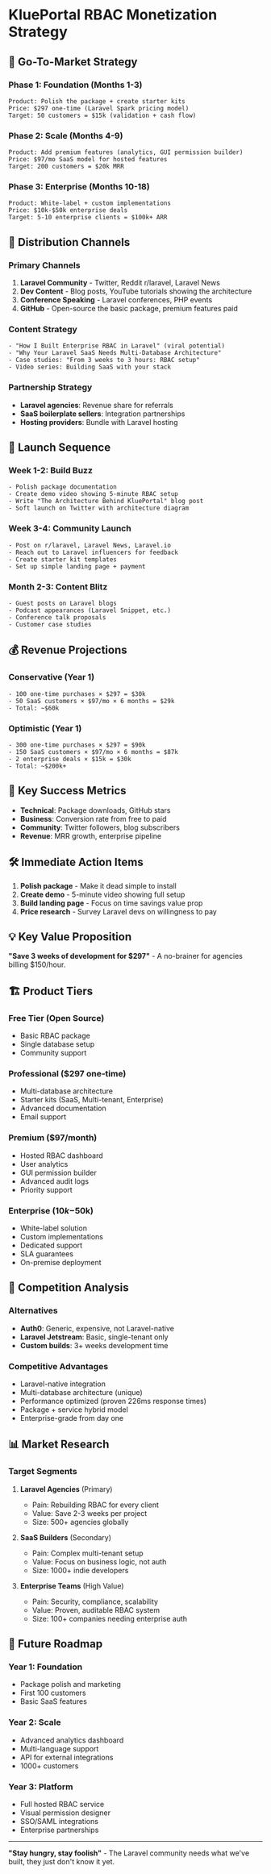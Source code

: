 # KluePortal RBAC Monetization Strategy

## 🎯 Go-To-Market Strategy

### Phase 1: Foundation (Months 1-3)
```
Product: Polish the package + create starter kits
Price: $297 one-time (Laravel Spark pricing model)
Target: 50 customers = $15k (validation + cash flow)
```

### Phase 2: Scale (Months 4-9)  
```
Product: Add premium features (analytics, GUI permission builder)
Price: $97/mo SaaS model for hosted features
Target: 200 customers = $20k MRR
```

### Phase 3: Enterprise (Months 10-18)
```
Product: White-label + custom implementations  
Price: $10k-$50k enterprise deals
Target: 5-10 enterprise clients = $100k+ ARR
```

## 📢 Distribution Channels

### Primary Channels
1. **Laravel Community** - Twitter, Reddit r/laravel, Laravel News
2. **Dev Content** - Blog posts, YouTube tutorials showing the architecture
3. **Conference Speaking** - Laravel conferences, PHP events
4. **GitHub** - Open-source the basic package, premium features paid

### Content Strategy
```
- "How I Built Enterprise RBAC in Laravel" (viral potential)
- "Why Your Laravel SaaS Needs Multi-Database Architecture"  
- Case studies: "From 3 weeks to 3 hours: RBAC setup"
- Video series: Building SaaS with your stack
```

### Partnership Strategy
- **Laravel agencies**: Revenue share for referrals
- **SaaS boilerplate sellers**: Integration partnerships
- **Hosting providers**: Bundle with Laravel hosting

## 🚀 Launch Sequence

### Week 1-2: Build Buzz
```
- Polish package documentation
- Create demo video showing 5-minute RBAC setup
- Write "The Architecture Behind KluePortal" blog post
- Soft launch on Twitter with architecture diagram
```

### Week 3-4: Community Launch
```
- Post on r/laravel, Laravel News, Laravel.io
- Reach out to Laravel influencers for feedback
- Create starter kit templates
- Set up simple landing page + payment
```

### Month 2-3: Content Blitz
```
- Guest posts on Laravel blogs
- Podcast appearances (Laravel Snippet, etc.)
- Conference talk proposals
- Customer case studies
```

## 💰 Revenue Projections

### Conservative (Year 1)
```
- 100 one-time purchases × $297 = $30k
- 50 SaaS customers × $97/mo × 6 months = $29k
- Total: ~$60k
```

### Optimistic (Year 1)  
```
- 300 one-time purchases × $297 = $90k
- 150 SaaS customers × $97/mo × 6 months = $87k
- 2 enterprise deals × $15k = $30k
- Total: ~$200k+
```

## 🎯 Key Success Metrics
- **Technical**: Package downloads, GitHub stars
- **Business**: Conversion rate from free to paid
- **Community**: Twitter followers, blog subscribers
- **Revenue**: MRR growth, enterprise pipeline

## 🛠️ Immediate Action Items
1. **Polish package** - Make it dead simple to install
2. **Create demo** - 5-minute video showing full setup
3. **Build landing page** - Focus on time savings value prop
4. **Price research** - Survey Laravel devs on willingness to pay

## 💡 Key Value Proposition
**"Save 3 weeks of development for $297"** - A no-brainer for agencies billing $150/hour.

## 🏗️ Product Tiers

### Free Tier (Open Source)
- Basic RBAC package
- Single database setup
- Community support

### Professional ($297 one-time)
- Multi-database architecture
- Starter kits (SaaS, Multi-tenant, Enterprise)
- Advanced documentation
- Email support

### Premium ($97/month)
- Hosted RBAC dashboard
- User analytics
- GUI permission builder
- Advanced audit logs
- Priority support

### Enterprise ($10k-$50k)
- White-label solution
- Custom implementations
- Dedicated support
- SLA guarantees
- On-premise deployment

## 🎪 Competition Analysis

### Alternatives
- **Auth0**: Generic, expensive, not Laravel-native
- **Laravel Jetstream**: Basic, single-tenant only  
- **Custom builds**: 3+ weeks development time

### Competitive Advantages
- Laravel-native integration
- Multi-database architecture (unique)
- Performance optimized (proven 226ms response times)
- Package + service hybrid model
- Enterprise-grade from day one

## 📊 Market Research

### Target Segments
1. **Laravel Agencies** (Primary)
   - Pain: Rebuilding RBAC for every client
   - Value: Save 2-3 weeks per project
   - Size: 500+ agencies globally

2. **SaaS Builders** (Secondary)
   - Pain: Complex multi-tenant setup
   - Value: Focus on business logic, not auth
   - Size: 1000+ indie developers

3. **Enterprise Teams** (High Value)
   - Pain: Security, compliance, scalability
   - Value: Proven, auditable RBAC system
   - Size: 100+ companies needing enterprise auth

## 🚀 Future Roadmap

### Year 1: Foundation
- Package polish and marketing
- First 100 customers
- Basic SaaS features

### Year 2: Scale
- Advanced analytics dashboard
- Multi-language support
- API for external integrations
- 1000+ customers

### Year 3: Platform
- Full hosted RBAC service
- Visual permission designer
- SSO/SAML integrations
- Enterprise partnerships

---

**"Stay hungry, stay foolish"** - The Laravel community needs what we've built, they just don't know it yet.